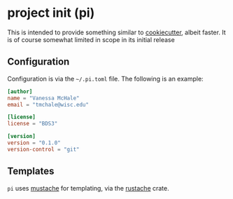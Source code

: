 # project init (pi)

This is intended to provide something similar to
[cookiecutter](https://github.com/audreyr/cookiecutter), albeit faster. It is of
course somewhat limited in scope in its initial release

## Configuration

Configuration is via the `~/.pi.toml` file. The following is an example:

```toml
[author]
name = "Vanessa McHale"
email = "tmchale@wisc.edu"

[license]
license = "BDS3"

[version]
version = "0.1.0"
version-control = "git"
```

## Templates

`pi` uses [mustache](https://mustache.github.io/) for templating, via the
[rustache](https://github.com/rustache/rustache) crate. 
